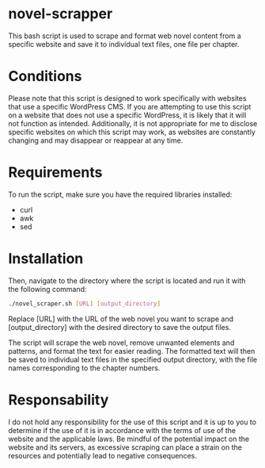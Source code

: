 # novel-scrapper

This bash script is used to scrape and format web novel content from a specific website and save it to individual text files, one file per chapter.

# Conditions

Please note that this script is designed to work specifically with websites that use a specific WordPress CMS. If you are attempting to use this script on a website that does not use a specific WordPress, it is likely that it will not function as intended. Additionally, it is not appropriate for me to disclose specific websites on which this script may work, as websites are constantly changing and may disappear or reappear at any time.

# Requirements

To run the script, make sure you have the required libraries installed:

 -  curl
 -  awk
 -  sed

# Installation

Then, navigate to the directory where the script is located and run it with the following command:
```sh
./novel_scraper.sh [URL] [output_directory]
```

Replace [URL] with the URL of the web novel you want to scrape and [output_directory] with the desired directory to save the output files.

The script will scrape the web novel, remove unwanted elements and patterns, and format the text for easier reading. The formatted text will then be saved to individual text files in the specified output directory, with the file names corresponding to the chapter numbers.

# Responsability

I do not hold any responsibility for the use of this script and it is up to you to determine if the use of it is in accordance with the terms of use of the website and the applicable laws. Be mindful of the potential impact on the website and its servers, as excessive scraping can place a strain on the resources and potentially lead to negative consequences.

